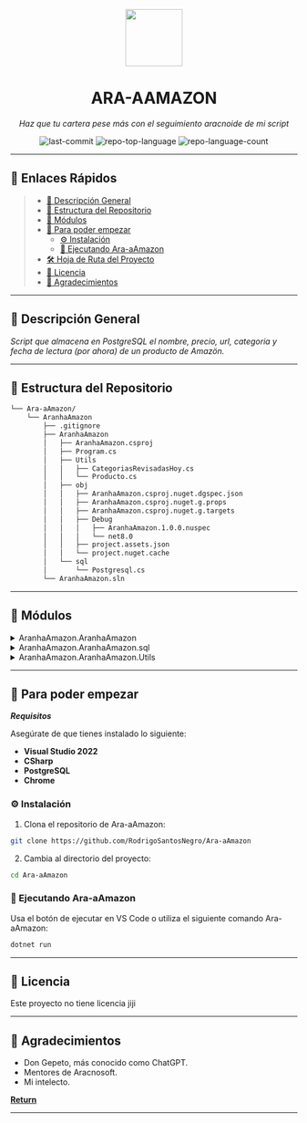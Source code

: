 <p align="center">
  <img src="https://cdn-icons-png.flaticon.com/512/6295/6295417.png" width="100" />
</p>
<p align="center">
    <h1 align="center">ARA-AAMAZON</h1>
</p>
<p align="center">
    <em>Haz que tu cartera pese más con el seguimiento aracnoide de mi script</em>
</p>
<p align="center">
<img src="https://img.shields.io/github/last-commit/RodrigoSantosNegro/Ara-aAmazon?style=flat&logo=git&logoColor=white&color=0080ff" alt="last-commit">
<img src="https://img.shields.io/github/languages/top/RodrigoSantosNegro/Ara-aAmazon?style=flat&color=0080ff" alt="repo-top-language">
<img src="https://img.shields.io/github/languages/count/RodrigoSantosNegro/Ara-aAmazon?style=flat&color=0080ff" alt="repo-language-count">
<p>

<hr>

## 🔗 Enlaces Rápidos

> - [📍 Descripción General](#-descripción-general)
> - [📂 Estructura del Repositorio](#-estructura-del-repositorio)
> - [🧩 Módulos](#-módulos)
> - [🚀 Para poder empezar](#-comenzando)
>   - [⚙️ Instalación](#️-instalación)
>   - [🤖 Ejecutando Ara-aAmazon](#-ejecutando-ara-aamazon)
> - [🛠 Hoja de Ruta del Proyecto](#-hoja-de-ruta-del-proyecto)
> - [📄 Licencia](#-licencia)
> - [👏 Agradecimientos](#-agradecimientos)

---

## 📍 Descripción General

<p>
<em>Script que almacena en PostgreSQL el nombre, precio, url, categoria y fecha de lectura (por ahora) de un producto de Amazön.</em>
</p>

---

## 📂 Estructura del Repositorio

```sh
└── Ara-aAmazon/
    └── AranhaAmazon
        ├── .gitignore
        ├── AranhaAmazon
        │   ├── AranhaAmazon.csproj
        │   ├── Program.cs
        │   ├── Utils
        │   │   ├── CategoriasRevisadasHoy.cs
        │   │   └── Producto.cs
        │   ├── obj
        │   │   ├── AranhaAmazon.csproj.nuget.dgspec.json
        │   │   ├── AranhaAmazon.csproj.nuget.g.props
        │   │   ├── AranhaAmazon.csproj.nuget.g.targets
        │   │   ├── Debug
        │   │   │   ├── AranhaAmazon.1.0.0.nuspec
        │   │   │   └── net8.0
        │   │   ├── project.assets.json
        │   │   └── project.nuget.cache
        │   └── sql
        │       └── Postgresql.cs
        └── AranhaAmazon.sln
```

---

## 🧩 Módulos

<details closed><summary>AranhaAmazon.AranhaAmazon</summary>

| File                                                                                                                               | Summary                                                                   |
| ---                                                                                                                                | ---                                                                       |
| [Program.cs](https://github.com/RodrigoSantosNegro/Ara-aAmazon/blob/master/AranhaAmazon/AranhaAmazon/Program.cs)                   | Clase principal donde se encuentra el script con las búsquedas a Amazon   |

</details>

<details closed><summary>AranhaAmazon.AranhaAmazon.sql</summary>

| File                                                                                                                       | Summary                                                                 |
| ---                                                                                                                        | ---                                                                     |
| [Postgresql.cs](https://github.com/RodrigoSantosNegro/Ara-aAmazon/blob/master/AranhaAmazon/AranhaAmazon/sql/Postgresql.cs) | Se almacenan las funciones con las consultas SQL a Postgre              |

</details>

<details closed><summary>AranhaAmazon.AranhaAmazon.Utils</summary>

| File                                                                                                                                                 | Summary                                                                               |
| ---                                                                                                                                                  | ---                                                                                   |
| [Producto.cs](https://github.com/RodrigoSantosNegro/Ara-aAmazon/blob/master/AranhaAmazon/AranhaAmazon/Utils/Producto.cs)                             | Atributos que nos interesan de cada producto                                          |
| [CategoriasRevisadasHoy.cs](https://github.com/RodrigoSantosNegro/Ara-aAmazon/blob/master/AranhaAmazon/AranhaAmazon/Utils/CategoriasRevisadasHoy.cs) | En desarrollo, no tiene utilidad ahora mismo                                          |

</details>

---

## 🚀 Para poder empezar

***Requisitos***

Asegúrate de que tienes instalado lo siguiente:

* **Visual Studio 2022**
* **CSharp**
* **PostgreSQL**
* **Chrome**

### ⚙️ Instalación

1. Clona el repositorio de Ara-aAmazon:

```sh
git clone https://github.com/RodrigoSantosNegro/Ara-aAmazon
```

2. Cambia al directorio del proyecto:

```sh
cd Ara-aAmazon
```

### 🤖 Ejecutando Ara-aAmazon

Usa el botón de ejecutar en VS Code o utiliza el siguiente comando Ara-aAmazon:

```sh
dotnet run
```

---

## 📄 Licencia

Este proyecto no tiene licencia jiji

---

## 👏 Agradecimientos

- Don Gepeto, más conocido como ChatGPT.
- Mentores de Aracnosoft.
- Mi intelecto.

[**Return**](#-quick-links)

---

